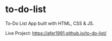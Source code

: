 # to-do-list
To-Do List App built with HTML, CSS & JS.

Live Project: https://afer1991.github.io/to-do-list/